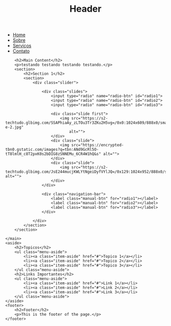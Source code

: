 <html lang="pt-br">

<head>
    <meta charset="UTF-8">
    <meta name="viewport" content="width=device-width, initial-scale=1.0">
    <title>Exemplo de Tag Aside</title>
    <link rel="stylesheet" href="./css/style.css">
</head>

<body>
    <header>
        <h1>Header</h1>
    </header>
    <nav>
        <ul>
            <li><a href="#">Home</a></li>
            <li><a href="#">Sobre</a></li>
            <li><a href="#">Serviços</a></li>
            <li><a href="./contato.html">Contato</a></li>
        </ul>
    </nav>
    <main>

        <h2>Main Content</h2>
        <p>testando testando testando testando.</p>
        <section>
            <h2>Section 1</h2>
            <section>
                <div class="slider">
    
                    <div class="slides">
                        <input type="radio" name="radio-btn" id="radio1">
                        <input type="radio" name="radio-btn" id="radio2">
                        <input type="radio" name="radio-btn" id="radio3">
    
                        <div class="slide first">
                            <img src="https://s2-techtudo.glbimg.com/SSAPhiaAy_zLTOu3Tr3ZKu2H5vg=/0x0:1024x609/888x0/smart/filters:strip_icc()/i.s3.glbimg.com/v1/AUTH_08fbf48bc0524877943fe86e43087e7a/internal_photos/bs/2022/c/u/15eppqSmeTdHkoAKM0Uw/dall-e-2.jpg"
                                alt="">
                        </div>
                        <div class="slide">
                            <img src="https://encrypted-tbn0.gstatic.com/images?q=tbn:ANd9GcRl5O-tT8lmlH_c8T2pxK0s2bDIG8zSNNEMu_6CR4W1hQ&s" alt="">
                        </div>
                        <div class="slide">
                            <img src="https://s2-techtudo.glbimg.com/JsE244mucjKWLYtNgeiDyfVYlJQ=/0x129:1024x952/888x0/smart/filters:strip_icc()/i.s3.glbimg.com/v1/AUTH_08fbf48bc0524877943fe86e43087e7a/internal_photos/bs/2023/7/i/ME2AxRRoygUyFPCDe0jQ/3.png" alt="">
                        </div>
                    </div>
    
                    <div class="navigation-bar">
                        <label class="manual-btn" for="radio1"></label>
                        <label class="manual-btn" for="radio2"></label>
                        <label class="manual-btn" for="radio3"></label>
                    </div>
    
                </div>
            </section>
        </section>

    </main>
    <aside>
        <h2>Topicos</h2>
        <ul class="menu-aside">
            <li><a class="item-aside" href="#">Topico 1</a></li>
            <li><a class="item-aside" href="#">Topico 2</a></li>
            <li><a class="item-aside" href="#">Topico 3</a></li>
        </ul class="menu-aside">
        <h2>Links Importantes</h2>
        <ul class="menu-aside">
            <li><a class="item-aside" href="#">Link 1</a></li>
            <li><a class="item-aside" href="#">Link 2</a></li>
            <li><a class="item-aside" href="#">Link 3</a></li>
        </ul class="menu-aside">
    </aside>
    <footer>
        <h2>Footer</h2>
        <p>This is the footer of the page.</p>
    </footer>
</body>

</html>

